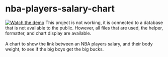 # nba-players-salary-chart
[![Watch the demo]()]()
This project is not working, it is connected to a database that is not available to the public. However, all files that are used, the helper, formatter, and chart display are available. <br><br>
A chart to show the link between an NBA players salary, and their body weight, to see if the big boys get the big bucks.
